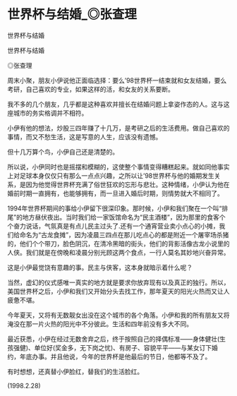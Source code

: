 # 世界杯与结婚_◎张查理

世界杯与结婚

世界杯与结婚

◎张查理

周末小聚，朋友小伊说他正面临选择：要么’98世界杯一结束就和女友结婚，要么考研，自己喜欢的专业，如果这样的活，和女友的关系要断。

我不多的几个朋友，几乎都是这种喜欢并擅长在结婚问题上拿姿作态的人。这与这座城市的务实格调并不相符。

小伊有他的想法，炒股三四年赚了十几万，是考研之后的生活费用。做自己喜欢的事情，而又不愁生活，这是写意的人生，应该没有遗憾。

但十几万算个鸟，小伊自己还是清楚的。

所以说，小伊同时也是摇摆和模糊的，这使整个事情变得糟糕起来。就如同他事实上对足球本身仅仅只有那么一点点兴趣，之所以让’98世界杯与他的婚期发生关系，是因为他觉得世界杯充满了俗世狂欢的忘形与悲壮。这种情绪，小伊认为他在婚前时期一直拥有，也能够拥有，而一旦进入婚后时期，则情势就大不相同了。

1994年世界杯期间的事给小伊留下很深印象。那时候，小伊和我们聚在一个叫“排尾”的地方昼伏夜出。当时我们给一家饭馆命名为“民主酒楼”，因为那里的食客个个奋力说话，气氛真是有点儿民主过头了.还有一个通宵营业卖小点心的小摊，我们给命名为“古龙食摊”，因为凌晨三四点在那儿吃点心的都是附近一个屠宰场杀猪的，他们个个带刀，脸色阴沉，在清冷黑暗的街头，他们的背影活像古龙小说里的人侠。我们就是在傍晚和凌晨分别光顾这两个食点，一行人莫名其妙地兴奋异常。

这是小伊最觉饶有意趣的事。民主与侠客，这本身就暗示着什么呢？

当然，虚幻的仪式感唯一真实的地方就是要求你放弃现有以及真正的独行。所以，美国世界杯之后，小伊和我们又开始分头去找工作，那年夏天的阳光火热而又让人疲惫不堪。

今年夏天，又将有无数靓女出没在这个城市的各个角落。小伊和我的所有朋友又将淹没在那一片火热的阳光中不分彼此。生活和四年前没有多大不同。

最近获悉，小伊在经过无数舍弃之后，终于按照自己的择偶标准——身体健壮(生孩强健)、单位好(奖金多，无下岗之忧)、有房子、容貌平平——与某女订下婚约，年底办事。并且他说，今年的世界杯是他最后的节日，他都等不及了。

有时想想，还真替小伊脸红，替我们的生活脸红。

(1998.2.28)